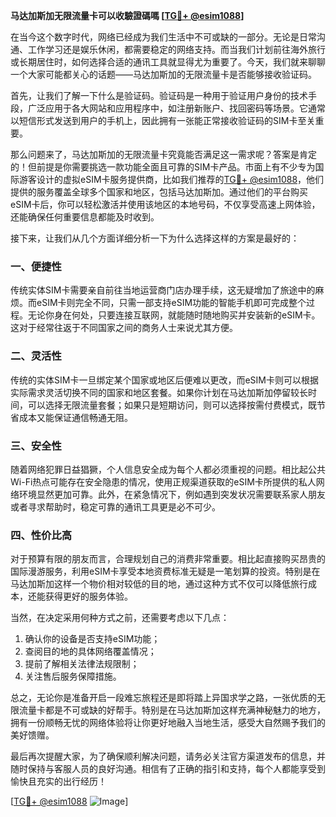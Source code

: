 **马达加斯加无限流量卡可以收驗證碼嗎 [[TG💪+ @esim1088](https://t.me/s/esim1088)]**

在当今这个数字时代，网络已经成为我们生活中不可或缺的一部分。无论是日常沟通、工作学习还是娱乐休闲，都需要稳定的网络支持。而当我们计划前往海外旅行或长期居住时，如何选择合适的通讯工具就显得尤为重要了。今天，我们就来聊聊一个大家可能都关心的话题——马达加斯加的无限流量卡是否能够接收验证码。

首先，让我们了解一下什么是验证码。验证码是一种用于验证用户身份的技术手段，广泛应用于各大网站和应用程序中，如注册新账户、找回密码等场景。它通常以短信形式发送到用户的手机上，因此拥有一张能正常接收验证码的SIM卡至关重要。

那么问题来了，马达加斯加的无限流量卡究竟能否满足这一需求呢？答案是肯定的！但前提是你需要挑选一款功能全面且可靠的SIM卡产品。市面上有不少专为国际游客设计的虚拟eSIM卡服务提供商，比如我们推荐的[TG💪+ @esim1088](https://t.me/s/esim1088)，他们提供的服务覆盖全球多个国家和地区，包括马达加斯加。通过他们的平台购买eSIM卡后，你可以轻松激活并使用该地区的本地号码，不仅享受高速上网体验，还能确保任何重要信息都能及时收到。

接下来，让我们从几个方面详细分析一下为什么选择这样的方案是最好的：

### 一、便捷性
传统实体SIM卡需要亲自前往当地运营商门店办理手续，这无疑增加了旅途中的麻烦。而eSIM卡则完全不同，只需一部支持eSIM功能的智能手机即可完成整个过程。无论你身在何处，只要连接互联网，就能随时随地购买并安装新的eSIM卡。这对于经常往返于不同国家之间的商务人士来说尤其方便。

### 二、灵活性
传统的实体SIM卡一旦绑定某个国家或地区后便难以更改，而eSIM卡则可以根据实际需求灵活切换不同的国家和地区套餐。如果你计划在马达加斯加停留较长时间，可以选择无限流量套餐；如果只是短期访问，则可以选择按需付费模式，既节省成本又能保证通信畅通无阻。

### 三、安全性
随着网络犯罪日益猖獗，个人信息安全成为每个人都必须重视的问题。相比起公共Wi-Fi热点可能存在安全隐患的情况，使用正规渠道获取的eSIM卡所提供的私人网络环境显然更加可靠。此外，在紧急情况下，例如遇到突发状况需要联系家人朋友或者寻求帮助时，稳定可靠的通讯工具更是必不可少。

### 四、性价比高
对于预算有限的朋友而言，合理规划自己的消费非常重要。相比起直接购买昂贵的国际漫游服务，利用eSIM卡享受本地资费标准无疑是一笔划算的投资。特别是在马达加斯加这样一个物价相对较低的目的地，通过这种方式不仅可以降低旅行成本，还能获得更好的服务体验。

当然，在决定采用何种方式之前，还需要考虑以下几点：
1. 确认你的设备是否支持eSIM功能；
2. 查阅目的地的具体网络覆盖情况；
3. 提前了解相关法律法规限制；
4. 关注售后服务保障措施。

总之，无论你是准备开启一段难忘旅程还是即将踏上异国求学之路，一张优质的无限流量卡都是不可或缺的好帮手。特别是在马达加斯加这样充满神秘魅力的地方，拥有一份顺畅无忧的网络体验将让你更好地融入当地生活，感受大自然赐予我们的美好馈赠。

最后再次提醒大家，为了确保顺利解决问题，请务必关注官方渠道发布的信息，并随时保持与客服人员的良好沟通。相信有了正确的指引和支持，每个人都能享受到愉快且充实的出行经历！

[[TG💪+ @esim1088](https://t.me/s/esim1088) ![Image](https://i.postimg.cc/4NQfJmqS/Snipaste-2025-05-13-00-14-12.png)]